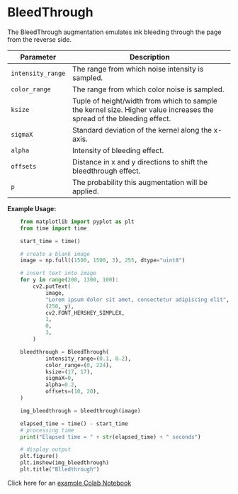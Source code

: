 # BleedThrough

The BleedThrough augmentation emulates ink bleeding through the page from the reverse side.


| Parameter         | Description                                                                                                           |
|-------------------|-----------------------------------------------------------------------------------------------------------------------|
| `intensity_range` | The range from which noise intensity is sampled.                                                                      |
| `color_range`     | The range from which color noise is sampled.                                                                          |
| `ksize`           | Tuple of height/width from which to sample the kernel size. Higher value increases the spread of the bleeding effect. |
| `sigmaX`          | Standard deviation of the kernel along the x-axis.                                                                    |
| `alpha`           | Intensity of bleeding effect.                                                                                         |
| `offsets`         | Distance in x and y directions to shift the bleedthrough effect.                                                      |
| `p`               | The probability this augmentation will be applied.                                                                    |


**Example Usage:**
```python
    from matplotlib import pyplot as plt
    from time import time

    start_time = time()

    # create a blank image
    image = np.full((1500, 1500, 3), 255, dtype="uint8")

    # insert text into image
    for y in range(200, 1300, 100):
        cv2.putText(
            image,
            "Lorem ipsum dolor sit amet, consectetur adipiscing elit",
            (250, y),
            cv2.FONT_HERSHEY_SIMPLEX,
            1,
            0,
            3,
        )

    bleedthrough = BleedThrough(
            intensity_range=(0.1, 0.2),
            color_range=(0, 224),
            ksize=(17, 17),
            sigmaX=0,
            alpha=0.2,
            offsets=(10, 20),
    )

    img_bleedthrough = bleedthrough(image)

    elapsed_time = time() - start_time
    # processing time
    print("Elapsed time = " + str(elapsed_time) + " seconds")

    # display output
    plt.figure()
    plt.imshow(img_bleedthrough)
    plt.title("Blledthrough")

```

Click here for an [example Colab Notebook](https://colab.research.google.com/drive/1iwU2AnYhhJKEdddFP0Uu3DwEz8QnfQcs?usp=sharing)
